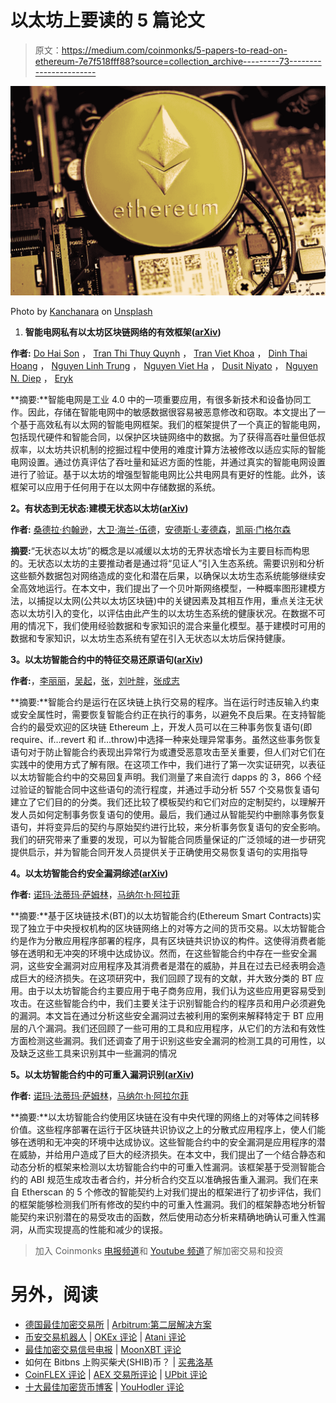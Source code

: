 # 以太坊上要读的 5 篇论文

> 原文：<https://medium.com/coinmonks/5-papers-to-read-on-ethereum-7e7f518fff88?source=collection_archive---------73----------------------->

![](img/369f773d57d7cd4b2e7ba351008c97b4.png)

Photo by [Kanchanara](https://unsplash.com/@kanchanara?utm_source=unsplash&utm_medium=referral&utm_content=creditCopyText) on [Unsplash](https://unsplash.com/s/photos/ethereum?utm_source=unsplash&utm_medium=referral&utm_content=creditCopyText)

1.  **智能电网私有以太坊区块链网络的有效框架(**[**arXiv**](https://arxiv.org/pdf/2203.12435.pdf)**)**

**作者:** [Do Hai Son](https://arxiv.org/search/?searchtype=author&query=Son%2C+D+H) ， [Tran Thi Thuy Quynh](https://arxiv.org/search/?searchtype=author&query=Quynh%2C+T+T+T) ， [Tran Viet Khoa](https://arxiv.org/search/?searchtype=author&query=Khoa%2C+T+V) ， [Dinh Thai Hoang](https://arxiv.org/search/?searchtype=author&query=Hoang%2C+D+T) ， [Nguyen Linh Trung](https://arxiv.org/search/?searchtype=author&query=Trung%2C+N+L) ， [Nguyen Viet Ha](https://arxiv.org/search/?searchtype=author&query=Ha%2C+N+V) ， [Dusit Niyato](https://arxiv.org/search/?searchtype=author&query=Niyato%2C+D) ， [Nguyen N. Diep](https://arxiv.org/search/?searchtype=author&query=Diep%2C+N+N) ， [Eryk](https://arxiv.org/search/?searchtype=author&query=Dutkiewicz%2C+E)

**摘要:**智能电网是工业 4.0 中的一项重要应用，有很多新技术和设备协同工作。因此，存储在智能电网中的敏感数据很容易被恶意修改和窃取。本文提出了一个基于高效私有以太网的智能电网框架。我们的框架提供了一个真正的智能电网，包括现代硬件和智能合同，以保护区块链网络中的数据。为了获得高吞吐量但低叔叔率，以太坊共识机制的挖掘过程中使用的难度计算方法被修改以适应实际的智能电网设置。通过仿真评估了吞吐量和延迟方面的性能，并通过真实的智能电网设置进行了验证。基于以太坊的增强型智能电网比公共电网具有更好的性能。此外，该框架可以应用于任何用于在以太网中存储数据的系统。

**2。有状态到无状态:建模无状态以太坊(**[**arXiv**](https://arxiv.org/pdf/2203.12435.pdf)**)**

**作者:** [桑德拉·约翰逊](https://arxiv.org/search/?searchtype=author&query=Johnson%2C+S)，[大卫·海兰-伍德](https://arxiv.org/search/?searchtype=author&query=Hyland-Wood%2C+D)，[安德斯·L·麦德森](https://arxiv.org/search/?searchtype=author&query=Madsen%2C+A+L)，[凯丽·门格尔森](https://arxiv.org/search/?searchtype=author&query=Mengersen%2C+K)

**摘要:**“无状态以太坊”的概念是以减缓以太坊的无界状态增长为主要目标而构思的。无状态以太坊的主要推动者是通过将“见证人”引入生态系统。需要识别和分析这些额外数据包对网络造成的变化和潜在后果，以确保以太坊生态系统能够继续安全高效地运行。在本文中，我们提出了一个贝叶斯网络模型，一种概率图形建模方法，以捕捉以太网(公共以太坊区块链)中的关键因素及其相互作用，重点关注无状态以太坊引入的变化，以评估由此产生的以太坊生态系统的健康状况。在数据不可用的情况下，我们使用经验数据和专家知识的混合来量化模型。基于建模时可用的数据和专家知识，以太坊生态系统有望在引入无状态以太坊后保持健康。

**3。以太坊智能合约中的特征交易还原语句(**[**arXiv**](https://arxiv.org/pdf/2108.10799.pdf)**)**

**作者:**，[李丽丽](https://arxiv.org/search/?searchtype=author&query=Wei%2C+L)，[吴起](https://arxiv.org/search/?searchtype=author&query=Zhang%2C+W)，[张](https://arxiv.org/search/?searchtype=author&query=Wen%2C+M)，[刘叶胖](https://arxiv.org/search/?searchtype=author&query=Liu%2C+Y)，[张成志](https://arxiv.org/search/?searchtype=author&query=Cheung%2C+S)

**摘要:**智能合约是运行在区块链上执行交易的程序。当在运行时违反输入约束或安全属性时，需要恢复智能合约正在执行的事务，以避免不良后果。在支持智能合约的最受欢迎的区块链 Ethereum 上，开发人员可以在三种事务恢复语句(即 require、if…revert 和 if…throw)中选择一种来处理异常事务。虽然这些事务恢复语句对于防止智能合约表现出异常行为或遭受恶意攻击至关重要，但人们对它们在实践中的使用方式了解有限。在这项工作中，我们进行了第一次实证研究，以表征以太坊智能合约中的交易回复声明。我们测量了来自流行 dapps 的 3，866 个经过验证的智能合同中这些语句的流行程度，并通过手动分析 557 个交易恢复语句建立了它们目的的分类。我们还比较了模板契约和它们对应的定制契约，以理解开发人员如何定制事务恢复语句的使用。最后，我们通过从智能契约中删除事务恢复语句，并将变异后的契约与原始契约进行比较，来分析事务恢复语句的安全影响。我们的研究带来了重要的发现，可以为智能合同质量保证的广泛领域的进一步研究提供启示，并为智能合同开发人员提供关于正确使用交易恢复语句的实用指导

**4。以太坊智能合约安全漏洞综述(**[**arXiv**](https://arxiv.org/pdf/2105.06974.pdf)**)**

**作者:** [诺玛·法蒂玛·萨姆林](https://arxiv.org/search/?searchtype=author&query=Samreen%2C+N+F)，[马纳尔·h·阿拉菲](https://arxiv.org/search/?searchtype=author&query=Alalfi%2C+M+H)

**摘要:**基于区块链技术(BT)的以太坊智能合约(Ethereum Smart Contracts)实现了独立于中央授权机构的区块链网络上的对等方之间的货币交易。以太坊智能合约是作为分散应用程序部署的程序，具有区块链共识协议的构件。这使得消费者能够在透明和无冲突的环境中达成协议。然而，在这些智能合约中存在一些安全漏洞，这些安全漏洞对应用程序及其消费者是潜在的威胁，并且在过去已经表明会造成巨大的经济损失。在这项研究中，我们回顾了现有的文献，并大致分类的 BT 应用。由于以太坊智能合约主要应用于电子商务应用，我们认为这些应用更容易受到攻击。在这些智能合约中，我们主要关注于识别智能合约的程序员和用户必须避免的漏洞。本文旨在通过分析这些安全漏洞过去被利用的案例来解释特定于 BT 应用层的八个漏洞。我们还回顾了一些可用的工具和应用程序，从它们的方法和有效性方面检测这些漏洞。我们还调查了用于识别这些安全漏洞的检测工具的可用性，以及缺乏这些工具来识别其中一些漏洞的情况

**5。以太坊智能合约中的可重入漏洞识别(**[**arXiv**](https://arxiv.org/pdf/2105.02881.pdf)**)**

**作者:** [诺玛·法蒂玛·萨姆林](https://arxiv.org/search/?searchtype=author&query=Samreen%2C+N+F)，[马纳尔·h·阿拉尔菲](https://arxiv.org/search/?searchtype=author&query=Alalfi%2C+M+H)

**摘要:**以太坊智能合约使用区块链在没有中央代理的网络上的对等体之间转移价值。这些程序部署在运行于区块链共识协议之上的分散式应用程序上，使人们能够在透明和无冲突的环境中达成协议。这些智能合约中的安全漏洞是应用程序的潜在威胁，并给用户造成了巨大的经济损失。在本文中，我们提出了一个结合静态和动态分析的框架来检测以太坊智能合约中的可重入性漏洞。该框架基于受测智能合约的 ABI 规范生成攻击者合约，并分析合约交互以准确报告重入漏洞。我们在来自 Etherscan 的 5 个修改的智能契约上对我们提出的框架进行了初步评估，我们的框架能够检测我们所有修改的契约中的可重入性漏洞。我们的框架静态地分析智能契约来识别潜在的易受攻击的函数，然后使用动态分析来精确地确认可重入性漏洞，从而实现提高的性能和减少的误报。

> 加入 Coinmonks [电报频道](https://t.me/coincodecap)和 [Youtube 频道](https://www.youtube.com/c/coinmonks/videos)了解加密交易和投资

# 另外，阅读

*   [德国最佳加密交易所](https://coincodecap.com/crypto-exchanges-in-germany) | [Arbitrum:第二层解决方案](https://coincodecap.com/arbitrum)
*   [币安交易机器人](/coinmonks/binance-trading-bots-d0d57bb62c4c) | [OKEx 评论](/coinmonks/okex-review-6b369304110f) | [Atani 评论](https://coincodecap.com/atani-review)
*   [最佳加密交易信号电报](/coinmonks/best-crypto-signals-telegram-5785cdbc4b2b) | [MoonXBT 评论](/coinmonks/moonxbt-review-6e4ab26d037)
*   如何在 Bitbns 上购买柴犬(SHIB)币？ | [买弗洛基](https://coincodecap.com/buy-floki-inu-token)
*   [CoinFLEX 评论](https://coincodecap.com/coinflex-review) | [AEX 交易所评论](https://coincodecap.com/aex-exchange-review) | [UPbit 评论](https://coincodecap.com/upbit-review)
*   [十大最佳加密货币博客](https://coincodecap.com/best-cryptocurrency-blogs) | [YouHodler 评论](https://coincodecap.com/youhodler-review)